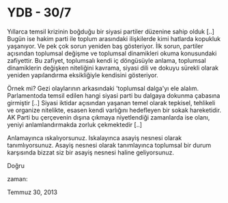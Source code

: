 # YDB - 30/7
Yıllarca temsil krizinin boğduğu bir siyasi partiler düzenine sahip olduk [..] Bugün ise hakim parti ile toplum arasındaki ilişkilerde kimi hatlarda kopukluk yaşanıyor. Ve pek çok sorun yeniden baş gösteriyor. İlk
 sorun, partiler açısından toplumsal değişme ve toplumsal dinamikleri 
okuma konusundaki zafiyettir. Bu zafiyet, toplumsalı kendi iç döngüsüyle
 anlama, toplumsal dinamiklerin değişken niteliğini kavrama, siyasi dili
 ve dokuyu sürekli olarak yeniden yapılandırma eksikliğiyle kendisini 
gösteriyor.

Örnek mi? Gezi olaylarının arkasındaki 
'toplumsal dalga'yı ele alalım. Parlamentoda temsil edilen hangi siyasi 
parti bu dalgaya dokunma çabasına girmiştir [..] Siyasi iktidar açısından yaşanan temel olarak tepkisel, 
tehlikeli ve organize nitelikte, esasen kendi varlığını hedefleyen bir 
sokak hareketidir. AK Parti bu çerçevenin dışına çıkmaya niyetlendiği 
zamanlarda ise olanı, yeniyi anlamlandırmakda zorluk çekmektedir [..]

Anlamayınca ıskalıyorsunuz. Iskalayınca asayiş nesnesi olarak tanımlıyorsunuz. Asayiş nesnesi olarak tanımlayınca toplumsal bir durum karşısında bizzat siz bir asayiş nesnesi haline geliyorsunuz.

Doğru








zaman:

Temmuz 30, 2013











